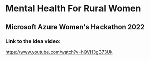 # Mental Health For Rural Women

## Microsoft Azure Women's Hackathon 2022</br>

### Link to the idea video:
https://www.youtube.com/watch?v=hQVH3g373Uk
